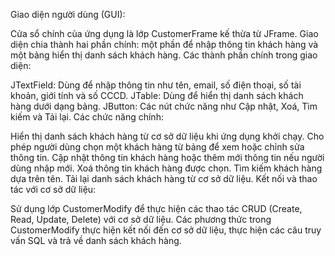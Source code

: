 Giao diện người dùng (GUI):

Cửa sổ chính của ứng dụng là lớp CustomerFrame kế thừa từ JFrame.
Giao diện chia thành hai phần chính: một phần để nhập thông tin khách hàng và một bảng hiển thị danh sách khách hàng.
Các thành phần chính trong giao diện:

JTextField: Dùng để nhập thông tin như tên, email, số điện thoại, số tài khoản, giới tính và số CCCD.
JTable: Dùng để hiển thị danh sách khách hàng dưới dạng bảng.
JButton: Các nút chức năng như Cập nhật, Xoá, Tìm kiếm và Tải lại.
Các chức năng chính:

Hiển thị danh sách khách hàng từ cơ sở dữ liệu khi ứng dụng khởi chạy.
Cho phép người dùng chọn một khách hàng từ bảng để xem hoặc chỉnh sửa thông tin.
Cập nhật thông tin khách hàng hoặc thêm mới thông tin nếu người dùng nhập mới.
Xoá thông tin khách hàng được chọn.
Tìm kiếm khách hàng dựa trên tên.
Tải lại danh sách khách hàng từ cơ sở dữ liệu.
Kết nối và thao tác với cơ sở dữ liệu:

Sử dụng lớp CustomerModify để thực hiện các thao tác CRUD (Create, Read, Update, Delete) với cơ sở dữ liệu.
Các phương thức trong CustomerModify thực hiện kết nối đến cơ sở dữ liệu, thực hiện các câu truy vấn SQL và trả về danh sách khách hàng.
